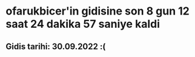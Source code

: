 # ofarukbicer'in gidisine son 8 gun 12 saat 24 dakika 57 saniye kaldi

## Gidis tarihi: 30.09.2022 :(